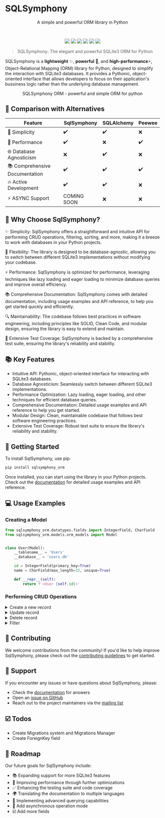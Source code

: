 # SQLSymphony

<p align="center">A simple and powerful ORM library in Python</p>
<br>
<p align="center">
	<img src="https://img.shields.io/github/languages/top/alexeev-prog/SQLSymphony?style=for-the-badge">
	<img src="https://img.shields.io/github/languages/count/alexeev-prog/SQLSymphony?style=for-the-badge">
	<img src="https://img.shields.io/github/license/alexeev-prog/SQLSymphony?style=for-the-badge">
	<img src="https://img.shields.io/github/stars/alexeev-prog/SQLSymphony?style=for-the-badge">
	<img src="https://img.shields.io/github/issues/alexeev-prog/SQLSymphony?style=for-the-badge">
	<img src="https://img.shields.io/github/last-commit/alexeev-prog/SQLSymphony?style=for-the-badge">
</p>

 > SQLSymphony: The elegant and powerful SQLite3 ORM for Python

SQLSymphony is a **lightweight** ✨, **powerful** 💪, and **high-performance**⚡️, Object-Relational Mapping (ORM) library for Python, designed to simplify the interaction with SQLite3 databases. It provides a Pythonic, object-oriented interface that allows developers to focus on their application's bussiness logic rather than the underlying database management.

<p align='center'>SQLSymphony ORM - powerful and simple ORM for python</p>

## 🌟 Comparison with Alternatives

| Feature                          | SqlSymphony  | SQLAlchemy | Peewee  |
| -------------------------------- | ------------ | ---------- | ------- |
| 💫 Simplicity                    | ✔️          | ✔️         | ❌      |
| 🚀 Performance                   | ✔️          | ❌         | ✔️      |
| 🌐 Database Agnosticism          | ❌          | ✔️         | ❌      |
| 📚 Comprehensive Documentation   | ✔️          | ✔️         | ✔️      |
| 🔥 Active Development            | ✔️          | ✔️         | ❌      |
| ⚡️ ASYNC Support                 | COMING SOON | ❌         | ❌      |

## 🤔 Why Choose SqlSymphony?

✨ Simplicity: SqlSymphony offers a straightforward and intuitive API for performing CRUD operations, filtering, sorting, and more, making it a breeze to work with databases in your Python projects.

💪 Flexibility: The library is designed to be database-agnostic, allowing you to switch between different SQLite3 implementations without modifying your codebase.

⚡️ Performance: SqlSymphony is optimized for performance, leveraging techniques like lazy loading and eager loading to minimize database queries and improve overall efficiency.

📚 Comprehensive Documentation: SqlSymphony comes with detailed documentation, including usage examples and API reference, to help you get started quickly and efficiently.

🔍 Maintainability: The codebase follows best practices in software engineering, including principles like SOLID, Clean Code, and modular design, ensuring the library is easy to extend and maintain.

🧪 Extensive Test Coverage: SqlSymphony is backed by a comprehensive test suite, ensuring the library's reliability and stability.

## 📚 Key Features

- Intuitive API: Pythonic, object-oriented interface for interacting with SQLite3 databases.
- Database Agnosticism: Seamlessly switch between different SQLite3 implementations.
- Performance Optimization: Lazy loading, eager loading, and other techniques for efficient database queries.
- Comprehensive Documentation: Detailed usage examples and API reference to help you get started.
- Modular Design: Clean, maintainable codebase that follows best software engineering practices.
- Extensive Test Coverage: Robust test suite to ensure the library's reliability and stability.

## 🚀 Getting Started

To install SqlSymphony, use pip:

```bash
pip install sqlsymphony_orm
```

Once installed, you can start using the library in your Python projects. Check out the [documentation](https://alexeev-prog.github.io/SQLSymphony) for detailed usage examples and API reference.

## 💻 Usage Examples

### Creating a Model

```python
from sqlsymphony_orm.datatypes.fields import IntegerField, CharField
from sqlsymphony_orm.models.orm_models import Model


class User(Model):
	__tablename__ = 'Users'
	__database__ = 'users.db'

	id = IntegerField(primary_key=True)
	name = CharField(max_length=32, unique=True)

	def __repr__(self):
		return f'<User {self.id}>'
```

### Performing CRUD Operations

<details>
<summary>Create a new record</summary>

```python
user = User(name='Charlie')
user.save()

user2 = User(name='John')
user2.save()

print(user.objects.fetch())
```

</details>

<details>
<summary>Update record</summary>

```python
user2 = User(name="Carl")
user2.save()

user2.update(name="Bobby")

print(user.objects.fetch())
```

</details>

<details>
<summary>Delete record</summary>

```python
user = User(name="Charlie")
user.save()

user2 = User(name="Carl")
user2.save()

user3 = User(name="John")
user3.save()

user3.delete() # delete user3
# OR
user3.delete(field_name="name", field_value="Carl") # delete user2

print(user.objects.fetch())
```

</details>

<details>
<summary>Filter</summary>

```python
user = User(name="Charlie")
user.save()

user2 = User(name="Carl")
user2.save()

user2.update(name="Bobby")

user3 = User(name="John")
user3.save()

user3.delete()

print(user.objects.fetch())
print(user.objects.filter(name="Bobby"))
```

</details>

## 🤝 Contributing

We welcome contributions from the community! If you'd like to help improve SqlSymphony, please check out the [contributing guidelines](https://github.com/alexeev-prog/SqlSymphony/blob/main/CONTRIBUTING.md) to get started.

## 💬 Support

If you encounter any issues or have questions about SqlSymphony, please:

- Check the [documentation](https://alexeev-prog.github.io/SQLSymphony) for answers
- Open an [issue on GitHub](https://github.com/alexeev-prog/SqlSymphony/issues/new)
- Reach out to the project maintainers via the [mailing list](mailto:alexeev.dev@mail.ru)

## ☑️ Todos
 
 + Create Migrations system and Migrations Manager
 + Create ForeignKey field

## 🔮 Roadmap

Our future goals for SqlSymphony include:

- 📚 Expanding support for more SQLite3 features
- 🚀 Improving performance through further optimizations
- ✅ Enhancing the testing suite and code coverage
- 🌍 Translating the documentation to multiple languages
- 🔧 Implementing advanced querying capabilities
- 🚀 Add asynchronous operation mode
- ☑️ Add more fields
